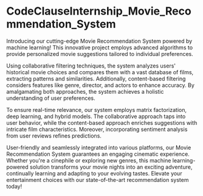 # CodeClauseInternship_Movie_Recommendation_System



Introducing our cutting-edge Movie Recommendation System powered by machine learning! This innovative project employs advanced algorithms to provide personalized movie suggestions tailored to individual preferences. 

Using collaborative filtering techniques, the system analyzes users' historical movie choices and compares them with a vast database of films, extracting patterns and similarities. Additionally, content-based filtering considers features like genre, director, and actors to enhance accuracy. By amalgamating both approaches, the system achieves a holistic understanding of user preferences.

To ensure real-time relevance, our system employs matrix factorization, deep learning, and hybrid models. The collaborative approach taps into user behavior, while the content-based approach enriches suggestions with intricate film characteristics. Moreover, incorporating sentiment analysis from user reviews refines predictions.

User-friendly and seamlessly integrated into various platforms, our Movie Recommendation System guarantees an engaging cinematic experience. Whether you're a cinephile or exploring new genres, this machine learning-powered solution transforms your movie nights into an exciting adventure, continually learning and adapting to your evolving tastes. Elevate your entertainment choices with our state-of-the-art recommendation system today!
